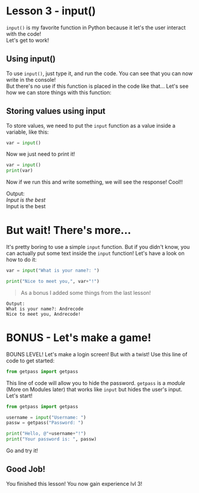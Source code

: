 # Lesson 3 - input()
`input()` is my favorite function in Python because it let's the user interact with the code!  
Let's get to work!

## Using input()
To use `input()`, just type it, and run the code. You can see that you can now write in the console!  
But there's no use if this function is placed in the code like that... Let's see how we can store things with this function:

## Storing values using input
To store values, we need to put the `input` function as a value inside a variable, like this:
```python
var = input()
```
Now we just need to print it! 
```python
var = input()
print(var)
```
Now if we run this and write something, we will see the response! Cool!!  

Output:  
*Input is the best*  
Input is the best

# But wait! There's more...
It's pretty boring to use a simple `input` function. But if you didn't know, you can actually put some text inside the `input` function! Let's have a look on how to do it:
```python
var = input("What is your name?: ")

print("Nice to meet you,", var+"!")
```
> As a bonus I added some things from the last lesson!

```
Output:
What is your name?: Andrecode
Nice to meet you, Andrecode!
```

# BONUS - Let's make a game!
BOUNS LEVEL! Let's make a login screen! But with a twist! Use this line of code to get started:
```python
from getpass import getpass
```
This line of code will allow you to hide the password. `getpass` is a *module* (More on Modules later) that works like `input` but hides the user's input.  
Let's start!
```python
from getpass import getpass

username = input("Username: ")
passw = getpass("Password: ")

print("Hello, @"+username+"!")
print("Your password is: ", passw)
```
Go and try it!

## Good Job!
You finished this lesson! You now gain experience lvl 3!
